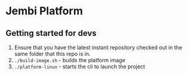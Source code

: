 # Jembi Platform

## Getting started for devs

1. Ensure that you have the latest instant repository checked out in the same folder that this repo is in.
1. `./build-image.sh` - builds the platform image
1. `./platform-linux` - starts the cli to launch the project
